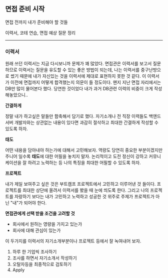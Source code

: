 ## 면접 준비 시작

면접 전까지 내가 준비해야 할 것들

이력서, 코테 연습, 면접 예상 질문 정리

---

### 이력서

원래 쓰던 이력서는 지금 다시보니까 문제가 꽤 많았다.
면접관은 이력서를 보고서 질문하므로 이력서는 질문을 유도할 수 있는 좋은 방법이 되는데, 나는 이력서를 중구난방으로 썼기 때문에 내가 자신있는 것을 이력서에 제대로 표현하지 못한 것 같다. 이 이력서가 이전에 면접까지 어떻게 합격했는지 의문이 들 정도이다.
왠지 지난 면접 자리에서는 DB만 많이 물어본다 했다. 당연한 것이었다 내가 과거 DB관련 이력의 비중이 크게 작성해놓았으니..

**간결하게**

정말 내가 하고싶은 말들만 함축해서 담기로 했다. 
자기소개나 전 직장 이력들도 백앤드 서버 개발자와는 상관없는 내용이 있다면 과감히 절삭하고 최대한 간결하게 작성할 수 있도록 하자.

**태도**

어떤 내용을 담아내야 하는가에 대해서 고민해보자.
역량도 당연히 중요한 부분이겠지만 주니어 일수록 **태도**에 대한 어필을 놓치지 말자.
논리적이고 도전 정신이 강하고 커뮤니케이션을 잘 하려고 노력하는 등 나의 특징을 최대한 어필할 수 있도록 하자.

**프로젝트**

내가 제일 보여주고 싶은 것은 부트캠프 프로젝트에서 고민하고 이루어낸 것 들이다.
프로젝트를 최대한 상단에 올려서 이력서를 봤을 때 눈에 띄도록 한다.
그리고 나의 프로젝트를 자랑하기 보다는 내가 고민하고 노력하고 성공한 것 위주로 주제가 프로젝트가 아닌 "내"가 되어야 한다.

**면접관에게 선택 받을 조건을 고려할 것**

- 회사에서 원하는 영량을 가지고 있는가
- 회사에 대해 관심이 있는가

이 두가지를 이력서의 자기소개부분이나 프로젝트 등에서 잘 녹여내어 보자.

1. 하루 한 기업씩 조사하기
2. 조사를 하면서 자기소개서 작성하기
3. 오탈자등을 최종적으로 검토하기
4. Apply
